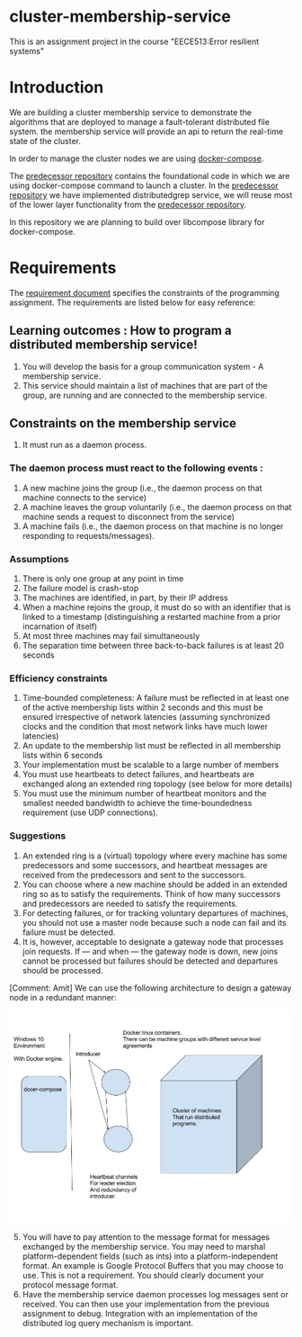 # cluster-membership-service
This is an assignment project in the course "EECE513:Error resilient systems"

# Introduction
We are building a cluster membership service to demonstrate the algorithms that are deployed
to manage a fault-tolerant distributed file system. the membership service will provide an api
to return the real-time state of the cluster.

In order to manage the cluster nodes we are using [docker-compose](https://docs.docker.com/compose/).
 
The [predecessor repository](https://github.com/aksinghdce/docker_compose_cluster) contains
the foundational code in which we are using docker-compose command to launch a cluster. 
In the [predecessor repository](https://github.com/aksinghdce/docker_compose_cluster) we 
have implemented distributedgrep service, we will reuse most of the lower layer functionality
from the  [predecessor repository](https://github.com/aksinghdce/docker_compose_cluster).

In this repository we are planning to build over libcompose library for docker-compose.

# Requirements

The [requirement document](https://drive.google.com/open?id=1GmCzOCRRUJUxvJtFG9HMxuTbIBlGs61F)
specifies the constraints of the programming assignment. The requirements are listed below 
for easy reference:

## Learning outcomes : How to program a distributed membership service!
1. You will develop the basis for a group communication system - A membership service.
2. This service should maintain a list of machines that are part of the group, are running
 and are connected to the membership service.

## Constraints on the membership service
1. It must run as a daemon process.
### The daemon process must react to the following events : 
1. A new machine joins the group (i.e., the daemon process on that machine connects to the service)
2. A machine leaves the group voluntarily (i.e., the daemon process on that machine sends a request to disconnect from the service)
3. A machine fails (i.e., the daemon process on that machine is no longer responding to requests/messages).

### Assumptions
1. There is only one group at any point in time
2. The failure model is crash-stop
3. The machines are identified, in part, by their IP address
4. When a machine rejoins the group, it must do so with an identifier that is linked to a timestamp (distinguishing a restarted machine from a prior incarnation of itself)
5. At most three machines may fail simultaneously
6. The separation time between three back-to-back failures is at least 20 seconds

### Efficiency constraints
1. Time-bounded completeness: A failure must be reflected in at least one of the active membership lists within 2 seconds and this must be ensured irrespective of network latencies (assuming synchronized clocks and the condition that most network links have much lower latencies)
2. An update to the membership list must be reflected in all membership lists within 6 seconds
3. Your implementation must be scalable to a large number of members
4. You must use heartbeats to detect failures, and heartbeats are exchanged along an extended ring topology (see below for more details)
5. You must use the minimum number of heartbeat monitors and the smallest needed bandwidth to achieve the time-boundedness requirement (use UDP connections).

### Suggestions
1. An extended ring is a (virtual) topology where every machine has some predecessors and some successors, and heartbeat messages are received from the predecessors and sent to the successors. 
2. You can choose where a new machine should be added in an extended ring so as to satisfy the requirements. Think of how many successors and predecessors are needed to satisfy the requirements.
3. For detecting failures, or for tracking voluntary departures of machines, you should not use a master node because such a node can fail and its failure must be detected. 
4. It is, however, acceptable to designate a gateway node that processes join requests. If — and when — the gateway node is down, new joins cannot be processed but failures should be detected and departures should be processed.

[Comment: Amit] We can use the following architecture to design a gateway node in a redundant manner:

![Design for Gateway Node](https://github.com/aksinghdce/cluster-membership-service/blob/master/doc/images/MembershipServiceTopology.jpg)


5. You will have to pay attention to the message format for messages exchanged by the membership service. You may need to marshal platform-dependent fields (such as ints) into a platform-independent format. An example is Google Protocol Buffers that you may choose to use. This is not a requirement. You should clearly document your protocol message format.
6. Have the membership service daemon processes log messages sent or received. You can then use your implementation from the previous assignment to debug. Integration with an implementation of the distributed log query mechanism is important.